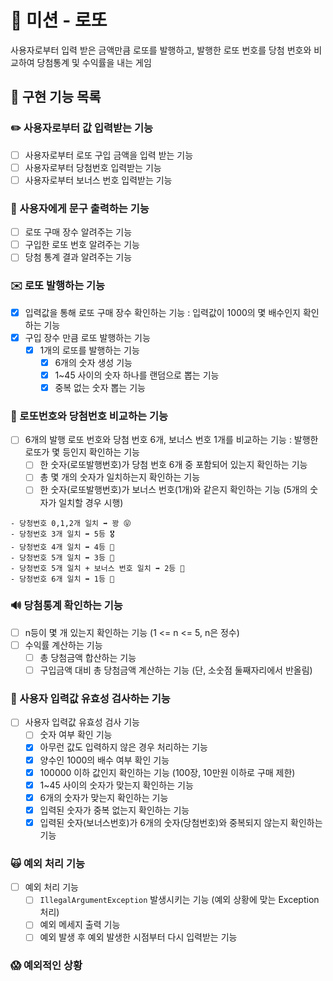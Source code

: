 # 🎲 미션 - 로또

사용자로부터 입력 받은 금액만큼 로또를 발행하고, 발행한 로또 번호를 당첨 번호와 비교하여 당첨통계 및 수익률을 내는 게임

## 🚀 구현 기능 목록

### ✏️ 사용자로부터 값 입력받는 기능

- [ ] 사용자로부터 로또 구입 금액을 입력 받는 기능
- [ ] 사용자로부터 당첨번호 입력받는 기능
- [ ] 사용자로부터 보너스 번호 입력받는 기능

### 📝 사용자에게 문구 출력하는 기능

- [ ] 로또 구매 장수 알려주는 기능
- [ ] 구입한 로또 번호 알려주는 기능
- [ ] 당첨 통계 결과 알려주는 기능

### ✉️ 로또 발행하는 기능

- [x] 입력값을 통해 로또 구매 장수 확인하는 기능 : 입력값이 1000의 몇 배수인지 확인하는 기능
- [x] 구입 장수 만큼 로또 발행하는 기능
  - [x] 1개의 로또를 발행하는 기능
    - [x] 6개의 숫자 생성 기능
    - [x] 1~45 사이의 숫자 하나를 랜덤으로 뽑는 기능
    - [x] 중복 없는 숫자 뽑는 기능

### 🧮 로또번호와 당첨번호 비교하는 기능

- [ ] 6개의 발행 로또 번호와 당첨 번호 6개, 보너스 번호 1개를 비교하는 기능 : 발행한 로또가 몇 등인지 확인하는 기능
  - [ ] 한 숫자(로또발행번호)가 당첨 번호 6개 중 포함되어 있는지 확인하는 기능
  - [ ] 총 몇 개의 숫자가 일치하는지 확인하는 기능
  - [ ] 한 숫자(로또발행번호)가 보너스 번호(1개)와 같은지 확인하는 기능 (5개의 숫자가 일치할 경우 시행)

```
- 당청번호 0,1,2개 일치 ➡️ 꽝 😝
- 당청번호 3개 일치 ➡️ 5등 🎖️
- 당청번호 4개 일치 ➡️ 4등 🏅
- 당청번호 5개 일치 ➡️ 3등 🥉
- 당청번호 5개 일치 + 보너스 번호 일치 ➡️ 2등 🥈
- 당청번호 6개 일치 ➡️ 1등 🥇
```

### 🔊 당첨통계 확인하는 기능

- [ ] n등이 몇 개 있는지 확인하는 기능 (1 <= n <= 5, n은 정수)
- [ ] 수익률 계산하는 기능
  - [ ] 총 당첨금액 합산하는 기능
  - [ ] 구입금액 대비 총 당첨금액 계산하는 기능 (단, 소숫점 둘째자리에서 반올림)

### 👀 사용자 입력값 유효성 검사하는 기능

- [ ] 사용자 입력값 유효성 검사 기능
  - [ ] 숫자 여부 확인 기능
  - [x] 아무런 값도 입력하지 않은 경우 처리하는 기능
  - [x] 양수인 1000의 배수 여부 확인 기능
  - [x] 100000 이하 값인지 확인하는 기능 (100장, 10만원 이하로 구매 제한)
  - [x] 1~45 사이의 숫자가 맞는지 확인하는 기능
  - [x] 6개의 숫자가 맞는지 확인하는 기능
  - [x] 입력된 숫자가 중복 없는지 확인하는 기능
  - [x] 입력된 숫자(보너스번호)가 6개의 숫자(당첨번호)와 중복되지 않는지 확인하는 기능

### 🙀 예외 처리 기능

- [ ] 예외 처리 기능
  - [ ] `IllegalArgumentException` 발생시키는 기능 (예외 상황에 맞는 Exception 처리)
  - [ ] 예외 메세지 출력 기능
  - [ ] 예외 발생 후 예외 발생한 시점부터 다시 입력받는 기능

### 😱 예외적인 상황